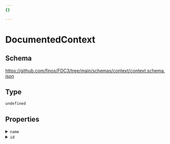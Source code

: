 ```yaml
---
{}

---
```


# DocumentedContext

## Schema

<https://github.com/finos/FDC3/tree/main/schemas/context/context.schema.json>

## Type

`undefined`

## Properties

<details>
  <summary><code>name</code></summary>

**type**: `string`

Context data objects may include a name property that can be used for more information, or display purposes. Some derived types may require the name object as mandatory, depending on use case.

</details>

<details>
  <summary><code>id</code></summary>

**type**: `object`

Context data objects may include a set of equivalent key-value pairs that can be used to help applications identify and look up the context type they receive in their own domain. The idea behind this design is that applications can provide as many equivalent identifiers to a target application as possible, e.g. an instrument may be represented by an ISIN, CUSIP or Bloomberg identifier.

Identifiers do not make sense for all types of data, so the `id` property is therefore optional, but some derived types may choose to require at least one identifier. Identifier values SHOULD always be of type string.

</details>

